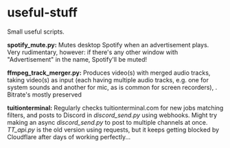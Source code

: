 # useful-stuff
Small useful scripts.

**spotify_mute.py:** Mutes desktop Spotify when an advertisement plays. Very rudimentary, however: if there's any other window with "Advertisement" in the name, Spotify'll be muted!

**ffmpeg_track_merger.py:** Produces video(s) with merged audio tracks, taking video(s) as input (each having multiple audio tracks, e.g. one for system sounds and another for mic, as is common for screen recorders), . Bitrate's mostly preserved

**tuitionterminal:** Regularly checks tuitionterminal.com for new jobs matching filters, and posts to Discord in _discord_send.py_ using webhooks. Might try making an async _discord_send.py_ to post to multiple channels at once.
_TT_api.py_ is the old version using requests, but it keeps getting blocked by Cloudflare after days of working perfectly...

